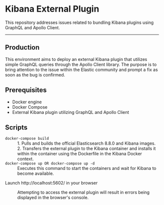 # Kibana External Plugin

This repository addresses issues related to bundling Kibana plugins using GraphQL and Apollo Client.

---

## Production
This environment aims to deploy an external Kibana plugin that utilizes simple GraphQL queries through the Apollo Client library. The purpose is to bring attention to the issue within the Elastic community and prompt a fix as soon as the bug is confirmed.

## Prerequisites
- Docker engine
- Docker Compose
- External Kibana plugin utilizing GraphQL and Apollo Client

## Scripts

<dl>
  <dt><code>docker-compose build</code></dt>
  <dd>1. Pulls and builds the official Elasticsearch 8.8.0 and Kibana images.</dd>
  <dd>2. Transfers the external plugin to the Kibana container and installs it within the container using the Dockerfile in the Kibana Docker context.</dd>

  <dt><code>docker-compose up OR docker-compose up -d</code></dt>
  <dd>Executes this command to start the containers and wait for Kibana to become available.</dd>

  Launch http://localhost:5602/ in your browser
    <dd>Attempting to access the external plugin will result in errors being displayed in the browser's console.</dd>
</dl>
